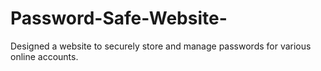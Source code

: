 # Password-Safe-Website-
Designed a website to securely store and manage passwords for various online accounts.
